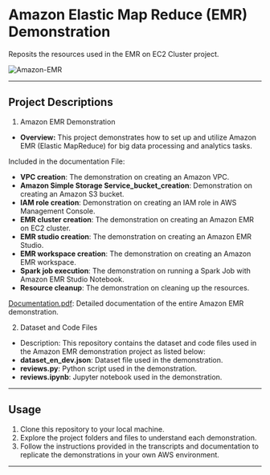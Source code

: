# Amazon Elastic Map Reduce (EMR) Demonstration
Reposits the resources used in the EMR on EC2 Cluster project.

![Amazon-EMR](https://github.com/kevinndungu-source/EMR_Demonstration_Resources/assets/114335263/3633eded-d2b0-4a21-884a-5ef71a42cb96)

---

## Project Descriptions

1. Amazon EMR Demonstration
-	**Overview:** This project demonstrates how to set up and utilize Amazon EMR (Elastic MapReduce) for big data processing and analytics tasks.

Included in the documentation File:
-	**VPC creation**: The demonstration on creating an Amazon VPC.
-	**Amazon Simple Storage Service_bucket_creation**: Demonstration on creating an Amazon S3 bucket.
-	**IAM role creation**: Demonstration on creating an IAM role in AWS Management Console.
-	**EMR cluster creation**: The demonstration on creating an Amazon EMR on EC2 cluster.
-	**EMR studio creation**: The demonstration on creating an Amazon EMR Studio.
-	**EMR workspace creation**: The demonstration on creating an Amazon EMR workspace.
-	**Spark job execution**: The demonstration on running a Spark Job with Amazon EMR Studio Notebook.
-	**Resource cleanup**: The demonstration on cleaning up the resources.

[Documentation.pdf](https://drive.google.com/file/d/1zxrx1NdSQPI7zsVkzujVUDtXZfiq8G71/view?usp=drive_link): Detailed documentation of the entire Amazon EMR demonstration.

2. Dataset and Code Files
-	Description: This repository contains the dataset and code files used in the Amazon EMR demonstration project as listed below:
-	**dataset_en_dev.json**: Dataset file used in the demonstration.
-	**reviews.py**: Python script used in the demonstration.
-	**reviews.ipynb**: Jupyter notebook used in the demonstration.

---

## Usage
1.	Clone this repository to your local machine.
2.	Explore the project folders and files to understand each demonstration.
3.	Follow the instructions provided in the transcripts and documentation to replicate the demonstrations in your own AWS environment.

---
